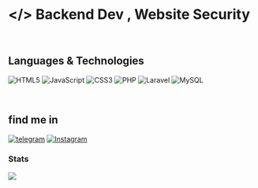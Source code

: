 # **</>**  Backend Dev , Website Security
<br/>

## Languages & Technologies
![HTML5](https://img.shields.io/badge/html5-%23E34F26.svg?style=for-the-badge&logo=html5&logoColor=white)
![JavaScript](https://img.shields.io/badge/javascript-%23323330.svg?style=for-the-badge&logo=javascript&logoColor=%23F7DF1E)
![CSS3](https://img.shields.io/badge/css3-%231572B6.svg?style=for-the-badge&logo=css3&logoColor=white)
![PHP](https://img.shields.io/badge/php-%23777BB4.svg?style=for-the-badge&logo=php&logoColor=white)
![Laravel](https://img.shields.io/badge/laravel-%23FF2D20.svg?style=for-the-badge&logo=laravel&logoColor=white)
![MySQL](https://img.shields.io/badge/mysql-%2300f.svg?style=for-the-badge&logo=mysql&logoColor=white)

<br/>

## find me in 
[![telegram](https://img.shields.io/badge/Telegram-2CA5E0?logo=telegram&logoColor=white)](https://t.me/A_Develop) [![Instagram](https://img.shields.io/badge/Instagram-%23E4405F.svg?logo=Instagram&logoColor=white)](https://www.instagram.com/amir.dev_)

### Stats 
<img src="https://github-readme-stats.vercel.app/api?username=SAMURAI-007&show_icons=true&theme=onedark" />

